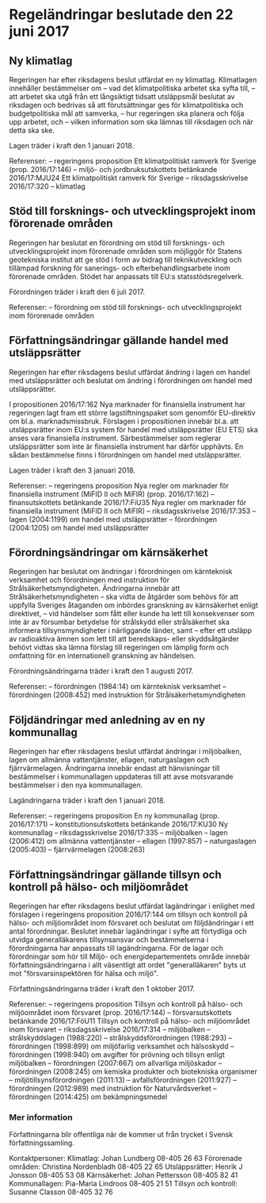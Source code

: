 # Regeländringar beslutade den 22 juni 2017

## Ny klimatlag

Regeringen har efter riksdagens beslut utfärdat en ny klimatlag. Klimatlagen innehåller bestämmelser om
– vad det klimatpolitiska arbetet ska syfta till,
– att arbetet ska utgå från ett långsiktigt tidsatt utsläppsmål beslutat av riksdagen och bedrivas så att förutsättningar ges för klimatpolitiska och budgetpolitiska mål att samverka,
– hur regeringen ska planera och följa upp arbetet, och
– vilken information som ska lämnas till riksdagen och när detta ska ske.

Lagen träder i kraft den 1 januari 2018.

Referenser:
– regeringens proposition Ett klimatpolitiskt ramverk för Sverige (prop. 2016/17:146)
– miljö- och jordbruksutskottets betänkande 2016/17:MJU24 Ett klimatpolitiskt ramverk för Sverige
– riksdagsskrivelse 2016/17:320
– klimatlag

## Stöd till forsknings- och utvecklingsprojekt inom förorenade områden

Regeringen har beslutat en förordning om stöd till forsknings- och utvecklingsprojekt inom förorenade områden som möjliggör för Statens geotekniska institut att ge stöd i form av bidrag till teknikutveckling och tillämpad forskning för sanerings- och efterbehandlingsarbete inom förorenade områden. Stödet har anpassats till EU:s statsstödsregelverk.

Förordningen träder i kraft den 6 juli 2017.

Referenser:
– förordning om stöd till forsknings- och utvecklingsprojekt inom förorenade områden

## Författningsändringar gällande handel med utsläppsrätter

Regeringen har efter riksdagens beslut utfärdat ändring i lagen om handel med utsläppsrätter och beslutat om ändring i förordningen om handel med utsläppsrätter.

I propositionen 2016/17:162 Nya marknader för finansiella instrument har regeringen lagt fram ett större lagstiftningspaket som genomför EU-direktiv om bl.a. marknadsmissbruk. Förslagen i propositionen innebär bl.a. att utsläppsrätter inom EU:s system för handel med utsläppsrätter (EU ETS) ska anses vara finansiella instrument. Särbestämmelser som reglerar utsläppsrätter som inte är finansiella instrument har därför upphävts. En sådan bestämmelse finns i förordningen om handel med utsläppsrätter.

Lagen träder i kraft den 3 januari 2018.

Referenser:
– regeringens proposition Nya regler om marknader för finansiella instrument (MiFID II och MiFIR) (prop. 2016/17:162)
– finansutskottets betänkande 2016/17:FiU35 Nya regler om marknader för finansiella instrument (MiFID II och MiFIR)
– riksdagsskrivelse 2016/17:353
– lagen (2004:1199) om handel med utsläppsrätter
– förordningen (2004:1205) om handel med utsläppsrätter

## Förordningsändringar om kärnsäkerhet

Regeringen har beslutat om ändringar i förordningen om kärnteknisk verksamhet och förordningen med instruktion för Strålsäkerhetsmyndigheten. Ändringarna innebär att Strålsäkerhetsmyndigheten
– ska vidta de åtgärder som behövs för att uppfylla Sveriges åtaganden om inbördes granskning av kärnsäkerhet enligt direktivet,
– vid händelser som fått eller kunde ha lett till konsekvenser som inte är av försumbar betydelse för strålskydd eller strålsäkerhet ska informera tillsynsmyndigheter i närliggande länder, samt
– efter ett utsläpp av radioaktiva ämnen som lett till att beredskaps- eller skyddsåtgärder behövt vidtas ska lämna förslag till regeringen om lämplig form och omfattning för en internationell granskning av händelsen.

Förordningsändringarna träder i kraft den 1 augusti 2017.

Referenser:
– förordningen (1984:14) om kärnteknisk verksamhet
– förordningen (2008:452) med instruktion för Strålsäkerhetsmyndigheten

## Följdändringar med anledning av en ny kommunallag

Regeringen har efter riksdagens beslut utfärdat ändringar i miljöbalken, lagen om allmänna vattentjänster, ellagen, naturgaslagen och fjärrvärmelagen. Ändringarna innebär endast att hänvisningar till bestämmelser i kommunallagen uppdateras till att avse motsvarande bestämmelser i den nya kommunallagen.

Lagändringarna träder i kraft den 1 januari 2018.

Referenser:
– regeringens proposition En ny kommunallag (prop. 2016/17:171)
– konstitutionsutskottets betänkande 2016/17:KU30 Ny kommunallag
– riksdagsskrivelse 2016/17:335
– miljöbalken
– lagen (2006:412) om allmänna vattentjänster
– ellagen (1997:857)
– naturgaslagen (2005:403)
– fjärrvärmelagen (2008:263)

## Författningsändringar gällande tillsyn och kontroll på hälso- och miljöområdet

Regeringen har efter riksdagens beslut utfärdat lagändringar i enlighet med förslagen i regeringens proposition 2016/17:144 om tillsyn och kontroll på hälso- och miljöområdet inom försvaret och beslutat om följdändringar i ett antal förordningar. Beslutet innebär lagändringar i syfte att förtydliga och utvidga generalläkarens tillsynsansvar och bestämmelserna i förordningarna har anpassats till lagändringarna. För de lagar och förordningar som hör till Miljö- och energidepartementets område innebär författningsändringarna i allt väsentligt att ordet "generalläkaren" byts ut mot "försvarsinspektören för hälsa och miljö".

Författningsändringarna träder i kraft den 1 oktober 2017.

Referenser:
– regeringens proposition Tillsyn och kontroll på hälso- och miljöområdet inom försvaret (prop. 2016/17:144)
– försvarsutskottets betänkande 2016/17:FöU11 Tillsyn och kontroll på hälso- och miljöområdet inom försvaret
– riksdagsskrivelse 2016/17:314
– miljöbalken
– strålskyddslagen (1988:220)
– strålskyddsförordningen (1988:293)
– förordningen (1998:899) om miljöfarlig verksamhet och hälsoskydd
– förordningen (1998:940) om avgifter för prövning och tillsyn enligt miljöbalken
– förordningen (2007:667) om allvarliga miljöskador
– förordningen (2008:245) om kemiska produkter och biotekniska organismer
– miljötillsynsförordningen (2011:13)
– avfallsförordningen (2011:927)
– förordningen (2012:989) med instruktion för Naturvårdsverket
– förordningen (2014:425) om bekämpningsmedel

### Mer information

Författningarna blir offentliga när de kommer ut från trycket i Svensk författningssamling.

Kontaktpersoner:
Klimatlag: Johan Lundberg 08-405 26 63
Förorenade områden: Christina Nordenbladh 08-405 22 65
Utsläppsrätter: Henrik J Jonsson 08-405 53 08
Kärnsäkerhet: Johan Pettersson 08-405 82 41
Kommunallagen: Pia-Maria Lindroos 08-405 21 51
Tillsyn och kontroll: Susanne Classon 08-405 32 76
